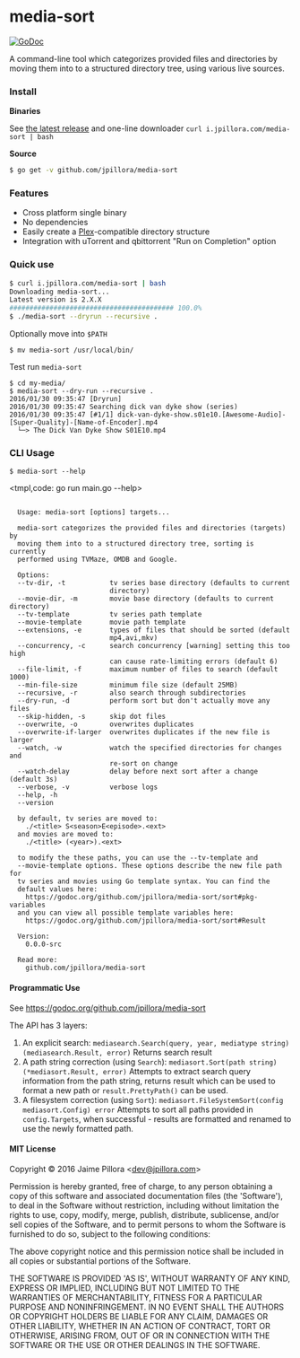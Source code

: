 # media-sort

[![GoDoc](https://godoc.org/github.com/jpillora/media-sort?status.svg)](https://godoc.org/github.com/jpillora/media-sort)

A command-line tool which categorizes provided files and directories by moving them into to a structured directory tree, using various live sources.

### Install

**Binaries**

See [the latest release](https://github.com/jpillora/media-sort/releases/latest) and one-line downloader `curl i.jpillora.com/media-sort | bash`

**Source**

``` sh
$ go get -v github.com/jpillora/media-sort
```

### Features

* Cross platform single binary
* No dependencies
* Easily create a [Plex](https://plex.tv)-compatible directory structure
* Integration with uTorrent and qbittorrent "Run on Completion" option

### Quick use

``` sh
$ curl i.jpillora.com/media-sort | bash
Downloading media-sort...
Latest version is 2.X.X
######################################### 100.0%
$ ./media-sort --dryrun --recursive .
```

Optionally move into `$PATH`

```
$ mv media-sort /usr/local/bin/
```

Test run `media-sort`

```
$ cd my-media/
$ media-sort --dry-run --recursive .
2016/01/30 09:35:47 [Dryrun]
2016/01/30 09:35:47 Searching dick van dyke show (series)
2016/01/30 09:35:47 [#1/1] dick-van-dyke-show.s01e10.[Awesome-Audio]-[Super-Quality]-[Name-of-Encoder].mp4
  └─> The Dick Van Dyke Show S01E10.mp4
```

### CLI Usage

```
$ media-sort --help
```

<tmpl,code: go run main.go --help>
``` plain

  Usage: media-sort [options] targets...

  media-sort categorizes the provided files and directories (targets) by
  moving them into to a structured directory tree, sorting is currently
  performed using TVMaze, OMDB and Google.

  Options:
  --tv-dir, -t           tv series base directory (defaults to current
                         directory)
  --movie-dir, -m        movie base directory (defaults to current directory)
  --tv-template          tv series path template
  --movie-template       movie path template
  --extensions, -e       types of files that should be sorted (default
                         mp4,avi,mkv)
  --concurrency, -c      search concurrency [warning] setting this too high
                         can cause rate-limiting errors (default 6)
  --file-limit, -f       maximum number of files to search (default 1000)
  --min-file-size        minimum file size (default 25MB)
  --recursive, -r        also search through subdirectories
  --dry-run, -d          perform sort but don't actually move any files
  --skip-hidden, -s      skip dot files
  --overwrite, -o        overwrites duplicates
  --overwrite-if-larger  overwrites duplicates if the new file is larger
  --watch, -w            watch the specified directories for changes and
                         re-sort on change
  --watch-delay          delay before next sort after a change (default 3s)
  --verbose, -v          verbose logs
  --help, -h
  --version

  by default, tv series are moved to:
    ./<title> S<season>E<episode>.<ext>
  and movies are moved to:
    ./<title> (<year>).<ext>

  to modify the these paths, you can use the --tv-template and
  --movie-template options. These options describe the new file path for
  tv series and movies using Go template syntax. You can find the
  default values here:
    https://godoc.org/github.com/jpillora/media-sort/sort#pkg-variables
  and you can view all possible template variables here:
    https://godoc.org/github.com/jpillora/media-sort/sort#Result

  Version:
    0.0.0-src

  Read more:
    github.com/jpillora/media-sort

```
</tmpl>

#### Programmatic Use

See https://godoc.org/github.com/jpillora/media-sort

The API has 3 layers:

1. An explicit search: `mediasearch.Search(query, year, mediatype string) (mediasearch.Result, error)`
    Returns search result
2. A path string correction (using `Search`): `mediasort.Sort(path string) (*mediasort.Result, error)`
    Attempts to extract search query information from the path string, returns result which can be used to format a new path or `result.PrettyPath()` can be used.
3. A filesystem correction (using `Sort`): `mediasort.FileSystemSort(config mediasort.Config) error`
    Attempts to sort all paths provided in `config.Targets`, when successful - results are formatted and renamed to use the newly formatted path.

#### MIT License

Copyright © 2016 Jaime Pillora &lt;dev@jpillora.com&gt;

Permission is hereby granted, free of charge, to any person obtaining
a copy of this software and associated documentation files (the
'Software'), to deal in the Software without restriction, including
without limitation the rights to use, copy, modify, merge, publish,
distribute, sublicense, and/or sell copies of the Software, and to
permit persons to whom the Software is furnished to do so, subject to
the following conditions:

The above copyright notice and this permission notice shall be
included in all copies or substantial portions of the Software.

THE SOFTWARE IS PROVIDED 'AS IS', WITHOUT WARRANTY OF ANY KIND,
EXPRESS OR IMPLIED, INCLUDING BUT NOT LIMITED TO THE WARRANTIES OF
MERCHANTABILITY, FITNESS FOR A PARTICULAR PURPOSE AND NONINFRINGEMENT.
IN NO EVENT SHALL THE AUTHORS OR COPYRIGHT HOLDERS BE LIABLE FOR ANY
CLAIM, DAMAGES OR OTHER LIABILITY, WHETHER IN AN ACTION OF CONTRACT,
TORT OR OTHERWISE, ARISING FROM, OUT OF OR IN CONNECTION WITH THE
SOFTWARE OR THE USE OR OTHER DEALINGS IN THE SOFTWARE.
